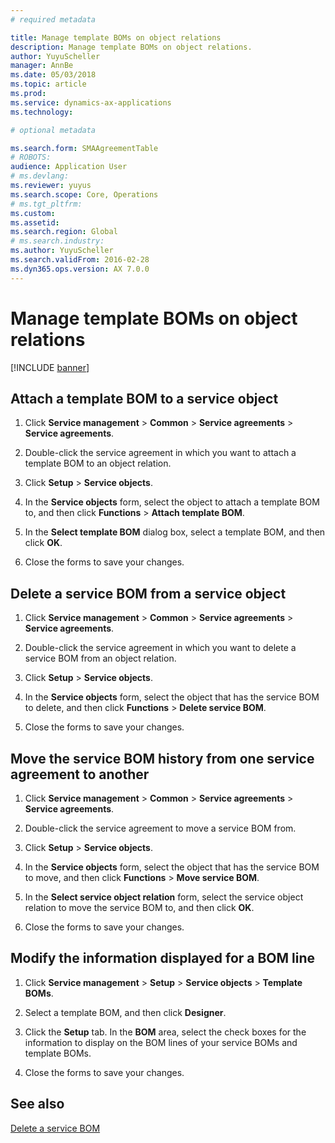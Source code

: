 ```yaml
---
# required metadata

title: Manage template BOMs on object relations 
description: Manage template BOMs on object relations. 
author: YuyuScheller
manager: AnnBe
ms.date: 05/03/2018
ms.topic: article
ms.prod: 
ms.service: dynamics-ax-applications
ms.technology: 

# optional metadata

ms.search.form: SMAAgreementTable
# ROBOTS: 
audience: Application User
# ms.devlang: 
ms.reviewer: yuyus
ms.search.scope: Core, Operations
# ms.tgt_pltfrm: 
ms.custom: 
ms.assetid: 
ms.search.region: Global
# ms.search.industry: 
ms.author: YuyuScheller
ms.search.validFrom: 2016-02-28
ms.dyn365.ops.version: AX 7.0.0
---
```



# Manage template BOMs on object relations 

[!INCLUDE [banner](../includes/banner.md)]


## Attach a template BOM to a service object

1.  Click **Service management** \> **Common** \> **Service agreements** \> **Service agreements**.

2.  Double-click the service agreement in which you want to attach a template BOM to an object relation.

3.  Click **Setup** \> **Service objects**.

4.  In the **Service objects** form, select the object to attach a template BOM to, and then click **Functions** \> **Attach template BOM**.

5.  In the **Select template BOM** dialog box, select a template BOM, and then click **OK**.

6.  Close the forms to save your changes.

## Delete a service BOM from a service object

1.  Click **Service management** \> **Common** \> **Service agreements** \> **Service agreements**.

2.  Double-click the service agreement in which you want to delete a service BOM from an object relation.

3.  Click **Setup** \> **Service objects**.

4.  In the **Service objects** form, select the object that has the service BOM to delete, and then click **Functions** \> **Delete service BOM**.

5.  Close the forms to save your changes.

## Move the service BOM history from one service agreement to another

1.  Click **Service management** \> **Common** \> **Service agreements** \> **Service agreements**.

2.  Double-click the service agreement to move a service BOM from.

3.  Click **Setup** \> **Service objects**.

4.  In the **Service objects** form, select the object that has the service BOM to move, and then click **Functions** \> **Move service BOM**.

5.  In the **Select service object relation** form, select the service object relation to move the service BOM to, and then click **OK**.

6.  Close the forms to save your changes.

## Modify the information displayed for a BOM line

1.  Click **Service management** \> **Setup** \> **Service objects** \> **Template BOMs**.

2.  Select a template BOM, and then click **Designer**.

3.  Click the **Setup** tab. In the **BOM** area, select the check boxes for the information to display on the BOM lines of your service BOMs and template BOMs.

4.  Close the forms to save your changes.

## See also

[Delete a service BOM](delete-service-bom.md)

  


